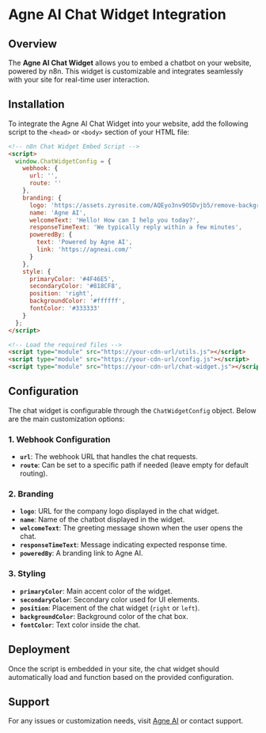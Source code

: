 # Agne AI Chat Widget Integration

## Overview
The **Agne AI Chat Widget** allows you to embed a chatbot on your website, powered by n8n. This widget is customizable and integrates seamlessly with your site for real-time user interaction.

## Installation
To integrate the Agne AI Chat Widget into your website, add the following script to the `<head>` or `<body>` section of your HTML file:

```html
<!-- n8n Chat Widget Embed Script -->
<script>
  window.ChatWidgetConfig = {
    webhook: {
      url: '',
      route: ''
    },
    branding: {
      logo: 'https://assets.zyrosite.com/AQEyo3nv9OSDvjb5/remove-background-preview-YbNv0D12bwTPQJoz.png',
      name: 'Agne AI',
      welcomeText: 'Hello! How can I help you today?',
      responseTimeText: 'We typically reply within a few minutes',
      poweredBy: {
        text: 'Powered by Agne AI',
        link: 'https://agneai.com/'
      }
    },
    style: {
      primaryColor: '#4F46E5',
      secondaryColor: '#818CF8',
      position: 'right',
      backgroundColor: '#ffffff',
      fontColor: '#333333'
    }
  };
</script>

<!-- Load the required files -->
<script type="module" src="https://your-cdn-url/utils.js"></script>
<script type="module" src="https://your-cdn-url/config.js"></script>
<script type="module" src="https://your-cdn-url/chat-widget.js"></script>
```

## Configuration
The chat widget is configurable through the `ChatWidgetConfig` object. Below are the main customization options:

### 1. Webhook Configuration
- **`url`**: The webhook URL that handles the chat requests.
- **`route`**: Can be set to a specific path if needed (leave empty for default routing).

### 2. Branding
- **`logo`**: URL for the company logo displayed in the chat widget.
- **`name`**: Name of the chatbot displayed in the widget.
- **`welcomeText`**: The greeting message shown when the user opens the chat.
- **`responseTimeText`**: Message indicating expected response time.
- **`poweredBy`**: A branding link to Agne AI.

### 3. Styling
- **`primaryColor`**: Main accent color of the widget.
- **`secondaryColor`**: Secondary color used for UI elements.
- **`position`**: Placement of the chat widget (`right` or `left`).
- **`backgroundColor`**: Background color of the chat box.
- **`fontColor`**: Text color inside the chat.

## Deployment
Once the script is embedded in your site, the chat widget should automatically load and function based on the provided configuration. 

## Support
For any issues or customization needs, visit [Agne AI](https://agneai.com/) or contact support.
